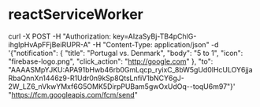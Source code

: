# reactServiceWorker
curl -X POST -H "Authorization: key=AIzaSyBj-TB4pChlG-ihgIpHvApFFjBeiRUPR-A" -H "Content-Type: application/json" -d '{"notification": {    "title": "Portugal vs. Denmark",    "body": "5 to 1",    "icon": "firebase-logo.png",    "click_action": "http://google.com"  },  "to": "AAAASMpYJKU:APA91bHwb46rb0GmLqcp_ryixC_8bW5gUd0lHcULOY6jjaRbaQnnXn1446z9-R1Udr0n9kSp8QtsLnfiV1bNCY6gJ-2W_LZ6_nVkwYMxf6G5OMK5DirpPUBam5gwOxUdOq--toqU6m97"}' "https://fcm.googleapis.com/fcm/send"